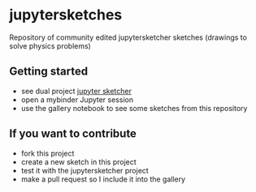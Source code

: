 # jupytersketches
Repository of community edited jupytersketcher sketches (drawings to solve physics problems)

## Getting started

- see dual project [jupyter sketcher](https://github.com/gbrault/jupytersketcher)
- open a mybinder Jupyter session
- use the gallery notebook to see some sketches from this repository

## If you want to contribute

- fork this project
- create a new sketch in this project
- test it with the jupytersketcher project
- make a pull request so I include it into the gallery

